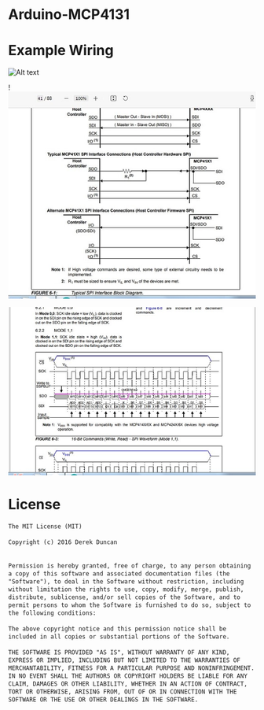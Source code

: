# Arduino-MCP4131

Example Wiring
=====

![Alt text](https://github.com/dgduncan/Arduino-MCP4131/blob/master/extras/Screen%20Shot%202018-04-08%20at%209.56.42%20PM.png "Example Wiring Diagram")


!![Alt text](https://github.com/UA6EM/Arduino-MCP4131/blob/mpgsp/DOC/mcp41x1_install.jpeg)

![Alt text](https://github.com/UA6EM/Arduino-MCP4131/blob/mpgsp/DOC/mcp41x1_spi.jpeg)

License
=====


```
The MIT License (MIT)

Copyright (c) 2016 Derek Duncan


Permission is hereby granted, free of charge, to any person obtaining a copy of this software and associated documentation files (the "Software"), to deal in the Software without restriction, including without limitation the rights to use, copy, modify, merge, publish, distribute, sublicense, and/or sell copies of the Software, and to permit persons to whom the Software is furnished to do so, subject to the following conditions:

The above copyright notice and this permission notice shall be included in all copies or substantial portions of the Software.

THE SOFTWARE IS PROVIDED "AS IS", WITHOUT WARRANTY OF ANY KIND, EXPRESS OR IMPLIED, INCLUDING BUT NOT LIMITED TO THE WARRANTIES OF MERCHANTABILITY, FITNESS FOR A PARTICULAR PURPOSE AND NONINFRINGEMENT. IN NO EVENT SHALL THE AUTHORS OR COPYRIGHT HOLDERS BE LIABLE FOR ANY CLAIM, DAMAGES OR OTHER LIABILITY, WHETHER IN AN ACTION OF CONTRACT, TORT OR OTHERWISE, ARISING FROM, OUT OF OR IN CONNECTION WITH THE SOFTWARE OR THE USE OR OTHER DEALINGS IN THE SOFTWARE.
```

